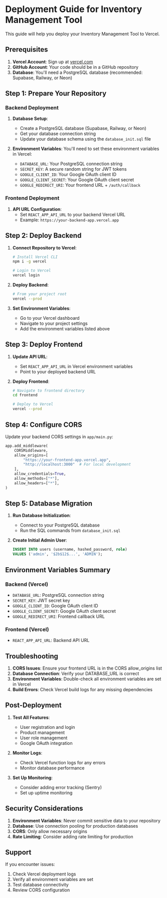 # Deployment Guide for Inventory Management Tool

This guide will help you deploy your Inventory Management Tool to Vercel.

## Prerequisites

1. **Vercel Account**: Sign up at [vercel.com](https://vercel.com)
2. **GitHub Account**: Your code should be in a GitHub repository
3. **Database**: You'll need a PostgreSQL database (recommended: Supabase, Railway, or Neon)

## Step 1: Prepare Your Repository

### Backend Deployment

1. **Database Setup**:
   - Create a PostgreSQL database (Supabase, Railway, or Neon)
   - Get your database connection string
   - Update your database schema using the `database_init.sql` file

2. **Environment Variables**:
   You'll need to set these environment variables in Vercel:
   - `DATABASE_URL`: Your PostgreSQL connection string
   - `SECRET_KEY`: A secure random string for JWT tokens
   - `GOOGLE_CLIENT_ID`: Your Google OAuth client ID
   - `GOOGLE_CLIENT_SECRET`: Your Google OAuth client secret
   - `GOOGLE_REDIRECT_URI`: Your frontend URL + `/auth/callback`

### Frontend Deployment

1. **API URL Configuration**:
   - Set `REACT_APP_API_URL` to your backend Vercel URL
   - Example: `https://your-backend-app.vercel.app`

## Step 2: Deploy Backend

1. **Connect Repository to Vercel**:
   ```bash
   # Install Vercel CLI
   npm i -g vercel
   
   # Login to Vercel
   vercel login
   ```

2. **Deploy Backend**:
   ```bash
   # From your project root
   vercel --prod
   ```

3. **Set Environment Variables**:
   - Go to your Vercel dashboard
   - Navigate to your project settings
   - Add the environment variables listed above

## Step 3: Deploy Frontend

1. **Update API URL**:
   - Set `REACT_APP_API_URL` in Vercel environment variables
   - Point to your deployed backend URL

2. **Deploy Frontend**:
   ```bash
   # Navigate to frontend directory
   cd frontend
   
   # Deploy to Vercel
   vercel --prod
   ```

## Step 4: Configure CORS

Update your backend CORS settings in `app/main.py`:

```python
app.add_middleware(
    CORSMiddleware,
    allow_origins=[
        "https://your-frontend-app.vercel.app",
        "http://localhost:3000"  # For local development
    ],
    allow_credentials=True,
    allow_methods=["*"],
    allow_headers=["*"],
)
```

## Step 5: Database Migration

1. **Run Database Initialization**:
   - Connect to your PostgreSQL database
   - Run the SQL commands from `database_init.sql`

2. **Create Initial Admin User**:
   ```sql
   INSERT INTO users (username, hashed_password, role) 
   VALUES ('admin', '$2b$12$...', 'ADMIN');
   ```

## Environment Variables Summary

### Backend (Vercel)
- `DATABASE_URL`: PostgreSQL connection string
- `SECRET_KEY`: JWT secret key
- `GOOGLE_CLIENT_ID`: Google OAuth client ID
- `GOOGLE_CLIENT_SECRET`: Google OAuth client secret
- `GOOGLE_REDIRECT_URI`: Frontend callback URL

### Frontend (Vercel)
- `REACT_APP_API_URL`: Backend API URL

## Troubleshooting

1. **CORS Issues**: Ensure your frontend URL is in the CORS allow_origins list
2. **Database Connection**: Verify your DATABASE_URL is correct
3. **Environment Variables**: Double-check all environment variables are set in Vercel
4. **Build Errors**: Check Vercel build logs for any missing dependencies

## Post-Deployment

1. **Test All Features**:
   - User registration and login
   - Product management
   - User role management
   - Google OAuth integration

2. **Monitor Logs**:
   - Check Vercel function logs for any errors
   - Monitor database performance

3. **Set Up Monitoring**:
   - Consider adding error tracking (Sentry)
   - Set up uptime monitoring

## Security Considerations

1. **Environment Variables**: Never commit sensitive data to your repository
2. **Database**: Use connection pooling for production databases
3. **CORS**: Only allow necessary origins
4. **Rate Limiting**: Consider adding rate limiting for production

## Support

If you encounter issues:
1. Check Vercel deployment logs
2. Verify all environment variables are set
3. Test database connectivity
4. Review CORS configuration 